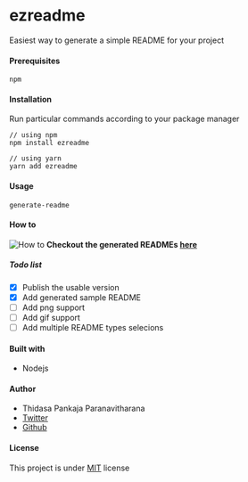 # ezreadme

Easiest way to generate a simple README for your project

#### Prerequisites

```
npm
```

#### Installation

Run particular commands according to your package manager

```
// using npm
npm install ezreadme

// using yarn
yarn add ezreadme
```

#### Usage

```
generate-readme
```

#### How to

![How to](https://i.imgur.com/CdkCDtO.png)
**Checkout the generated READMEs [here](https://github.com/thidasapankaja/ezreadme/tree/master/samples)**

##### Todo list

- [x] Publish the usable version
- [x] Add generated sample README
- [ ] Add png support
- [ ] Add gif support
- [ ] Add multiple README types selecions

#### Built with

- Nodejs

#### Author

- Thidasa Pankaja Paranavitharana
- [Twitter](https://twitter.com/thidasapankaja)
- [Github](https://github.com/thidasapankaja)

#### License

This project is under [MIT](https://github.com/thidasapankaja/ezreadme/blob/master/LICENSE) license
